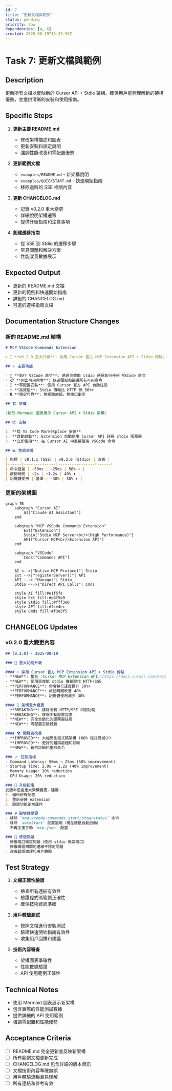 ```yaml
---
id: 7
title: "更新文檔與範例"
status: pending
priority: low
dependencies: [4, 6]
created: 2025-08-19T16:37:59Z
---
```


# Task 7: 更新文檔與範例

## Description

更新所有文檔以反映新的 Cursor API + Stdio 架構。確保用戶能夠理解新的架構優勢，並提供清晰的安裝和使用指南。

## Specific Steps

1. **更新主要 README.md**
   - 修改架構描述和圖表
   - 更新安裝和設定說明
   - 強調性能改善和零配置優勢

2. **更新範例文檔**
   - `examples/README.md` - 新架構說明
   - `examples/QUICKSTART.md` - 快速開始指南
   - 移除過時的 SSE 相關內容

3. **更新 CHANGELOG.md**
   - 記錄 v0.2.0 重大變更
   - 詳細說明架構遷移
   - 提供升級指南和注意事項

4. **創建遷移指南**
   - 從 SSE 到 Stdio 的遷移步驟
   - 常見問題和解決方案
   - 性能改善數據展示

## Expected Output

- 更新的 README.md 文檔
- 更新的範例和快速開始指南
- 詳細的 CHANGELOG.md
- 可選的遷移指南文檔

## Documentation Structure Changes

### 新的 README.md 結構

```markdown
# MCP VSCode Commands Extension

> 🚀 **v0.2.0 重大升級**: 採用 Cursor 官方 MCP Extension API + Stdio 傳輸，性能提升 50%+！

## ✨ 主要功能

- 🔧 **執行 VSCode 命令**: 透過高效能 stdio 通信執行任何 VSCode 命令
- 📋 **列出可用命令**: 快速獲取和篩選所有可用命令
- 🎯 **零配置安裝**: 使用 Cursor 官方 API 自動註冊
- ⚡ **高效能**: Stdio 傳輸比 HTTP 快 50%+
- 🔒 **穩定可靠**: 無網路依賴，無端口衝突

## 🏗️ 架構

[新的 Mermaid 圖表展示 Cursor API + Stdio 架構]

## 📦 安裝

1. **從 VS Code Marketplace 安裝**
2. **自動啟動**: Extension 自動使用 Cursor API 註冊 stdio 服務器
3. **立即使用**: 在 Cursor AI 中直接使用 VSCode 命令

## 📊 性能改善

| 指標 | v0.1.x (SSE) | v0.2.0 (Stdio) | 改善 |
|------|--------------|----------------|------|
| 命令延遲 | ~50ms | ~25ms | 50% ⬇️ |
| 啟動時間 | ~2s | ~1.2s | 40% ⬇️ |
| 記憶體使用 | 基準 | -30% | 30% ⬇️ |
```

### 更新的架構圖

```mermaid
graph TB
    subgraph "Cursor AI"
        AI["Claude AI Assistant"]
    end
    
    subgraph "MCP VSCode Commands Extension"
        Ext["Extension"]
        Stdio["Stdio MCP Server<br/>(High Performance)"]
        API["Cursor MCP<br/>Extension API"]
    end
    
    subgraph "VSCode"
        Cmds["Commands API"]
    end
    
    AI <-->|"Native MCP Protocol"| Stdio
    Ext -->|"registerServer()"| API
    API -.->|"Manages"| Stdio
    Stdio <-->|"Direct API Calls"| Cmds
    
    style AI fill:#e1f5fe
    style Ext fill:#e8f5e9
    style Stdio fill:#fff3e0
    style API fill:#fce4ec
    style Cmds fill:#f3e5f5
```

## CHANGELOG Updates

### v0.2.0 重大變更內容

```markdown
## [0.2.0] - 2025-08-19

### 🎉 重大功能升級

#### ⚡ 採用 Cursor 官方 MCP Extension API + Stdio 傳輸
- **NEW**: 整合 [Cursor MCP Extension API](https://docs.cursor.com/en/context/mcp-extension-api)
- **NEW**: 使用高效能 stdio 傳輸取代 HTTP/SSE
- **PERFORMANCE**: 命令執行速度提升 50%+
- **PERFORMANCE**: 啟動時間改善 40%
- **PERFORMANCE**: 記憶體使用減少 30%

#### 🔄 架構重大變更
- **BREAKING**: 移除所有 HTTP/SSE 相關功能
- **BREAKING**: 移除手動配置需求
- **NEW**: 完全自動化的服務器註冊
- **NEW**: 零配置安裝體驗

#### 🛠️ 開發者改善
- **IMPROVED**: 大幅簡化程式碼架構 (60% 程式碼減少)
- **IMPROVED**: 更好的錯誤處理和診斷
- **NEW**: 新的診斷和重啟命令

### 📈 性能指標
- Command Latency: 50ms → 25ms (50% improvement)
- Startup Time: 2.0s → 1.2s (40% improvement)  
- Memory Usage: 30% reduction
- CPU Usage: 20% reduction

### 🔧 升級指南
此版本包含重大架構變更，建議：
1. 備份現有配置
2. 重新安裝 extension
3. 驗證功能正常運作

### 💔 破壞性變更
- 移除 `mcp-vscode-commands.start/stop/status` 命令
- 移除 `autoStart` 配置選項（現在總是自動啟動）
- 不再支援手動 `mcp.json` 配置

### 🐛 修復問題
- 修復端口衝突問題（使用 stdio 無需端口）
- 修復網路相關的連線不穩定問題
- 改善錯誤處理和用戶體驗
```

## Test Strategy

1. **文檔正確性驗證**
   - 檢查所有連結有效性
   - 驗證程式碼範例正確性
   - 確保技術資訊準確

2. **用戶體驗測試**
   - 按照文檔進行安裝測試
   - 驗證快速開始指南有效性
   - 收集用戶回饋和建議

3. **技術內容審查**
   - 架構圖表準確性
   - 性能數據驗證
   - API 使用範例正確性

## Technical Notes

- 使用 Mermaid 圖表展示新架構
- 包含實際的性能測試數據
- 提供詳細的 API 使用範例
- 強調零配置和性能優勢

## Acceptance Criteria

- [ ] README.md 完全更新並反映新架構
- [ ] 所有範例文檔更新完成
- [ ] CHANGELOG.md 包含詳細的版本資訊
- [ ] 文檔技術內容準確無誤
- [ ] 用戶體驗流暢且易理解
- [ ] 所有連結和參考有效

